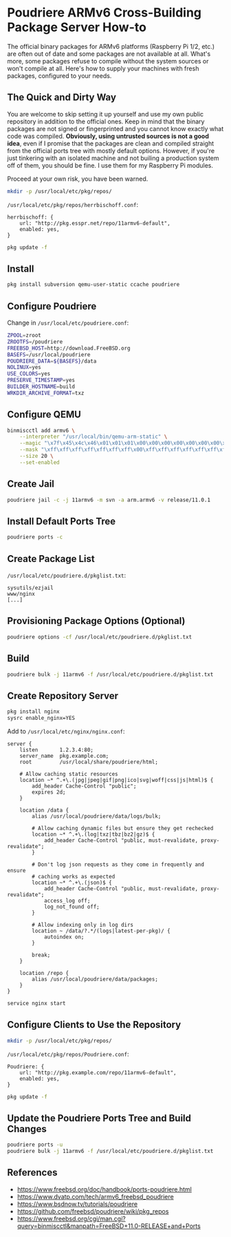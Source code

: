# Poudriere ARMv6 Cross-Building Package Server How-to

The official binary packages for ARMv6 platforms (Raspberry Pi 1/2, etc.) are often out of date and some packages are not available at all. What's more, some packages refuse to compile without the system sources or won't compile at all. Here's how to supply your machines with fresh packages, configured to your needs.

## The Quick and Dirty Way

You are welcome to skip setting it up yourself and use my own public repository in addition to the official ones. Keep in mind that the binary packages are not signed or fingerprinted and you cannot know exactly what code was compiled. **Obviously, using untrusted sources is not a good idea**, even if I promise that the packages are clean and compiled straight from the official ports tree with mostly default options. However, if you're just tinkering with an isolated machine and not builing a production system off of them, you should be fine. I use them for my Raspberry Pi modules.

Proceed at your own risk, you have been warned.

```sh
mkdir -p /usr/local/etc/pkg/repos/
```

`/usr/local/etc/pkg/repos/herrbischoff.conf`:

```
herrbischoff: {
    url: "http://pkg.esspr.net/repo/11armv6-default",
    enabled: yes,
}
```

```sh
pkg update -f
```

## Install

```sh
pkg install subversion qemu-user-static ccache poudriere
```

## Configure Poudriere

Change in `/usr/local/etc/poudriere.conf`:

```sh
ZPOOL=zroot
ZROOTFS=/poudriere
FREEBSD_HOST=http://download.FreeBSD.org
BASEFS=/usr/local/poudriere
POUDRIERE_DATA=${BASEFS}/data
NOLINUX=yes
USE_COLORS=yes
PRESERVE_TIMESTAMP=yes
BUILDER_HOSTNAME=build
WRKDIR_ARCHIVE_FORMAT=txz
```

## Configure QEMU

```sh
binmiscctl add armv6 \
    --interpreter "/usr/local/bin/qemu-arm-static" \
    --magic "\x7f\x45\x4c\x46\x01\x01\x01\x00\x00\x00\x00\x00\x00\x00\x00\x00\x02\x00\x28\x00" \
    --mask "\xff\xff\xff\xff\xff\xff\xff\x00\xff\xff\xff\xff\xff\xff\xff\xff\xfe\xff\xff\xff" \
    --size 20 \
    --set-enabled
```

## Create Jail

```sh
poudriere jail -c -j 11armv6 -m svn -a arm.armv6 -v release/11.0.1
```

## Install Default Ports Tree

```sh
poudriere ports -c
```

## Create Package List

`/usr/local/etc/poudriere.d/pkglist.txt`:

```
sysutils/ezjail
www/nginx
[...]
```

## Provisioning Package Options (Optional)

```sh
poudriere options -cf /usr/local/etc/poudriere.d/pkglist.txt
```

## Build

```sh
poudriere bulk -j 11armv6 -f /usr/local/etc/poudriere.d/pkglist.txt
```

## Create Repository Server

```sh
pkg install nginx
sysrc enable_nginx=YES
```

Add to `/usr/local/etc/nginx/nginx.conf`:

```nginx
server {
    listen       1.2.3.4:80;
    server_name  pkg.example.com;
    root         /usr/local/share/poudriere/html;

    # Allow caching static resources
    location ~* ^.+\.(jpg|jpeg|gif|png|ico|svg|woff|css|js|html)$ {
        add_header Cache-Control "public";
        expires 2d;
    }

    location /data {
        alias /usr/local/poudriere/data/logs/bulk;

        # Allow caching dynamic files but ensure they get rechecked
        location ~* ^.+\.(log|txz|tbz|bz2|gz)$ {
            add_header Cache-Control "public, must-revalidate, proxy-revalidate";
        }

        # Don't log json requests as they come in frequently and ensure
        # caching works as expected
        location ~* ^.+\.(json)$ {
            add_header Cache-Control "public, must-revalidate, proxy-revalidate";
            access_log off;
            log_not_found off;
        }

        # Allow indexing only in log dirs
        location ~ /data/?.*/(logs|latest-per-pkg)/ {
            autoindex on;
        }

        break;
    }

    location /repo {
        alias /usr/local/poudriere/data/packages;
    }
}
```

```sh
service nginx start
```

## Configure Clients to Use the Repository

```sh
mkdir -p /usr/local/etc/pkg/repos/
```

`/usr/local/etc/pkg/repos/Poudriere.conf`:

```
Poudriere: {
    url: "http://pkg.example.com/repo/11armv6-default",
    enabled: yes,
}
```

```sh
pkg update -f
```

## Update the Poudriere Ports Tree and Build Changes

```sh
poudriere ports -u
poudriere bulk -j 11armv6 -f /usr/local/etc/poudriere.d/pkglist.txt
```

## References

- <https://www.freebsd.org/doc/handbook/ports-poudriere.html>
- <https://www.dvatp.com/tech/armv6_freebsd_poudriere>
- <https://www.bsdnow.tv/tutorials/poudriere>
- <https://github.com/freebsd/poudriere/wiki/pkg_repos>
- <https://www.freebsd.org/cgi/man.cgi?query=binmiscctl&manpath=FreeBSD+11.0-RELEASE+and+Ports>
